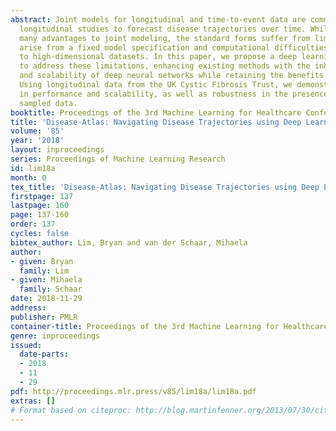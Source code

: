 ```yaml
---
abstract: Joint models for longitudinal and time-to-event data are commonly used in
  longitudinal studies to forecast disease trajectories over time. While there are
  many advantages to joint modeling, the standard forms suffer from limitations that
  arise from a fixed model specification and computational difficulties when applied
  to high-dimensional datasets. In this paper, we propose a deep learning approach
  to address these limitations, enhancing existing methods with the inherent flexibility
  and scalability of deep neural networks while retaining the benefits of joint modeling.
  Using longitudinal data from the UK Cystic Fibrosis Trust, we demonstrate improvements
  in performance and scalability, as well as robustness in the presence of irregularly
  sampled data.
booktitle: Proceedings of the 3rd Machine Learning for Healthcare Conference
title: 'Disease-Atlas: Navigating Disease Trajectories using Deep Learning'
volume: '85'
year: '2018'
layout: inproceedings
series: Proceedings of Machine Learning Research
id: lim18a
month: 0
tex_title: 'Disease-Atlas: Navigating Disease Trajectories using Deep Learning'
firstpage: 137
lastpage: 160
page: 137-160
order: 137
cycles: false
bibtex_author: Lim, Bryan and van der Schaar, Mihaela
author:
- given: Bryan
  family: Lim
- given: Mihaela
  family: Schaar
date: 2018-11-29
address: 
publisher: PMLR
container-title: Proceedings of the 3rd Machine Learning for Healthcare Conference
genre: inproceedings
issued:
  date-parts:
  - 2018
  - 11
  - 29
pdf: http://proceedings.mlr.press/v85/lim18a/lim18a.pdf
extras: []
# Format based on citeproc: http://blog.martinfenner.org/2013/07/30/citeproc-yaml-for-bibliographies/
---
```

